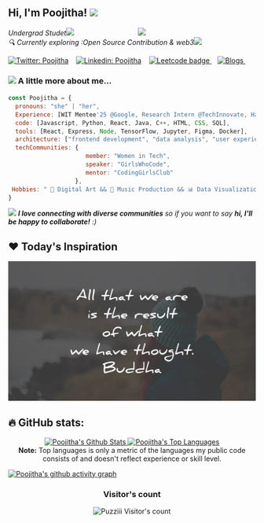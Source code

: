 <h2> Hi, I'm Poojitha! <img src="https://media.giphy.com/media/mGcNjsfWAjY5AEZNw6/giphy.gif" width="50"></h2>
<img align='right' src="https://media.giphy.com/media/L1R1tvI9svkIWwpVYr/giphy.gif" width="240">
<p><em>Undergrad Studet</a><img src="https://media.giphy.com/media/fYSnHlufseco8Fh93Z/giphy.gif" width="30"></br> 🔍 Currently exploring :Open Source Contribution & web3<img src="https://media.giphy.com/media/j0HjChGV0J44KrrlGv/giphy.gif" width="30"> 
</em></p>

[![Twitter: Poojitha](https://img.shields.io/twitter/follow/poojitha_tech?style=social)](https://twitter.com/poojitha_tech) &nbsp;&nbsp;
[![Linkedin: Poojitha](https://img.shields.io/badge/-Poojithag-blue?style=flat-square&logo=Linkedin&logoColor=white&link=https://www.linkedin.com/in/poojitha-g-516652300/)](https://www.linkedin.com/in/poojitha-g-516652300/) &nbsp;&nbsp;
<a href="https://leetcode.com/Poojitha-dev/">
    <img src="https://img.shields.io/badge/-LeetCode-black?style=social&logo=Leetcode" alt="Leetcode badge">
</a> &nbsp;&nbsp;
<a href="https://medium.com/@poojithatech">
    <img src="https://img.shields.io/badge/-Blogs-black?style=social&logo=medium" alt="Blogs">
</a> &nbsp;&nbsp;

### <img src="https://media.giphy.com/media/VgCDAzcKvsR6OM0uWg/giphy.gif" width="50"> A little more about me...  

```javascript
const Poojitha = {
  pronouns: "she" | "her",
  Experience: [WIT Mentee'25 @Google, Research Intern @TechInnovate, Hackathon Winner @WomenWhoCode],
  code: [Javascript, Python, React, Java, C++, HTML, CSS, SQL],
  tools: [React, Express, Node, TensorFlow, Jupyter, Figma, Docker],
  architecture: ["frontend development", "data analysis", "user experience design"],
  techCommunities: {
                      member: "Women in Tech",
                      speaker: "GirlsWhoCode",
                      mentor: "CodingGirlsClub"
                   },
 Hobbies: " 🎨 Digital Art && 🎵 Music Production && 📊 Data Visualization "
}
```

<img src="https://media.giphy.com/media/LnQjpWaON8nhr21vNW/giphy.gif" width="60"> <em><b>I love connecting with diverse communities</b> so if you want to say <b>hi, I'll be happy to collaborate!</b> :)</em>

## ❤️ Today's Inspiration
<p align="center">
  <img src="https://raw.githubusercontent.com/Puzziii/Puzziii/refs/heads/main/famous-quotes-are-result-have-thought-buddha-wisdom-quotes.webp">
</p>

## 🔥 GitHub stats:
<p align="center">
  <a href="https://github.com/Poojitha-dev">
    <img alt="Poojitha's Github Stats" src="https://github-readme-stats.vercel.app/api?username=Poojitha-dev&show_icons=true&include_all_commits=true&count_private=true&theme=material-palenight&hide_border=true&bg_color=1F222E&title_color=D9A0FF&rank_icon=github&icon_color=F8D866" height="150px"/>
  </a>
  <a href="https://github.com/Poojitha-dev">
    <img alt="Poojitha's Top Languages" src="https://github-readme-stats.vercel.app/api/top-langs/?username=Poojitha-dev&layout=compact&theme=material-palenight&hide_border=true&bg_color=1F222E&title_color=D9A0FF&icon_color=F8D866&hide=HTML,Jupyter%20Notebook" height="150px"/>
  </a>
  <br/>
  <b>Note:</b> Top languages is only a metric of the languages my public code consists of and doesn't reflect experience or skill level.
</p>

[![Poojitha's github activity graph](https://github-readme-activity-graph.vercel.app/graph?username=Puzziii&bg_color=1F222E&color=F8D866&line=D9A0FF&point=FFFFFF&area=true&hide_border=true)](https://github.com/Puzziii/github-readme-activity-graph)

<h3 align="center">Visitor's count</h3>
<p align="center"><img src="https://profile-counter.glitch.me/{Puzziii}/count.svg/" alt="Puzziii Visitor's count" /></p>

